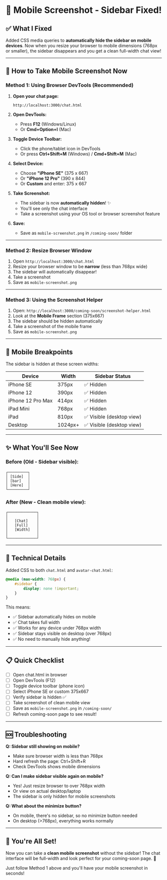 # 📱 Mobile Screenshot - Sidebar Fixed!

## ✅ What I Fixed

Added CSS media queries to **automatically hide the sidebar on mobile devices**. Now when you resize your browser to mobile dimensions (768px or smaller), the sidebar disappears and you get a clean full-width chat view!

---

## 📸 How to Take Mobile Screenshot Now

### Method 1: Using Browser DevTools (Recommended)

1. **Open your chat page:**
   ```
   http://localhost:3000/chat.html
   ```

2. **Open DevTools:**
   - Press **F12** (Windows/Linux)
   - Or **Cmd+Option+I** (Mac)

3. **Toggle Device Toolbar:**
   - Click the phone/tablet icon in DevTools
   - Or press **Ctrl+Shift+M** (Windows) / **Cmd+Shift+M** (Mac)

4. **Select Device:**
   - Choose **"iPhone SE"** (375 x 667)
   - Or **"iPhone 12 Pro"** (390 x 844)
   - Or **Custom** and enter: 375 x 667

5. **Take Screenshot:**
   - The sidebar is now **automatically hidden**! ✨
   - You'll see only the chat interface
   - Take a screenshot using your OS tool or browser screenshot feature

6. **Save:**
   - Save as `mobile-screenshot.png` in `/coming-soon/` folder

---

### Method 2: Resize Browser Window

1. Open `http://localhost:3000/chat.html`
2. Resize your browser window to be **narrow** (less than 768px wide)
3. The sidebar will automatically disappear!
4. Take a screenshot
5. Save as `mobile-screenshot.png`

---

### Method 3: Using the Screenshot Helper

1. Open: `http://localhost:3000/coming-soon/screenshot-helper.html`
2. Look at the **Mobile Frame** section (375x667)
3. The sidebar should be hidden automatically
4. Take a screenshot of the mobile frame
5. Save as `mobile-screenshot.png`

---

## 🎯 Mobile Breakpoints

The sidebar is hidden at these screen widths:

| Device | Width | Sidebar Status |
|--------|-------|----------------|
| iPhone SE | 375px | ✅ Hidden |
| iPhone 12 | 390px | ✅ Hidden |
| iPhone 12 Pro Max | 414px | ✅ Hidden |
| iPad Mini | 768px | ✅ Hidden |
| iPad | 810px | ✅ Visible (desktop view) |
| Desktop | 1024px+ | ✅ Visible (desktop view) |

---

## ✨ What You'll See Now

### Before (Old - Sidebar visible):
```
┌─────────┐
│ [Side]  │
│ [bar]   │
│ [Here]  │
└─────────┘
```

### After (New - Clean mobile view):
```
┌─────────────┐
│             │
│   [Chat]    │
│   [Full]    │
│   [Width]   │
│             │
└─────────────┘
```

---

## 🔧 Technical Details

Added CSS to both `chat.html` and `avatar-chat.html`:

```css
@media (max-width: 768px) {
    #sidebar {
        display: none !important;
    }
}
```

This means:
- ✅ Sidebar automatically hides on mobile
- ✅ Chat takes full width
- ✅ Works for any device under 768px width
- ✅ Sidebar stays visible on desktop (over 768px)
- ✅ No need to manually hide anything!

---

## 📋 Quick Checklist

- [ ] Open chat.html in browser
- [ ] Open DevTools (F12)
- [ ] Toggle device toolbar (phone icon)
- [ ] Select iPhone SE or custom 375x667
- [ ] Verify sidebar is hidden ✅
- [ ] Take screenshot of clean mobile view
- [ ] Save as `mobile-screenshot.png` in `/coming-soon/`
- [ ] Refresh coming-soon page to see result!

---

## 🆘 Troubleshooting

**Q: Sidebar still showing on mobile?**
- Make sure browser width is less than 768px
- Hard refresh the page: Ctrl+Shift+R
- Check DevTools shows mobile dimensions

**Q: Can I make sidebar visible again on mobile?**
- Yes! Just resize browser to over 768px width
- Or view on actual desktop/laptop
- The sidebar is only hidden for mobile screenshots

**Q: What about the minimize button?**
- On mobile, there's no sidebar, so no minimize button needed
- On desktop (>768px), everything works normally

---

## 🎉 You're All Set!

Now you can take a **clean mobile screenshot** without the sidebar! The chat interface will be full-width and look perfect for your coming-soon page. 🚀

Just follow Method 1 above and you'll have your mobile screenshot in seconds!
